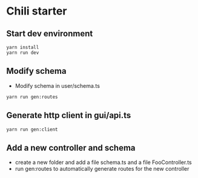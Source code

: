 # Chili starter

## Start dev environment
```
yarn install
yarn run dev
```

## Modify schema
- Modify schema in user/schema.ts
```
yarn run gen:routes
```

## Generate http client in gui/api.ts
```
yarn run gen:client
```

## Add a new controller and schema
- create a new folder and add a file schema.ts and a file FooController.ts
- run gen:routes to automatically generate routes for the new controller
